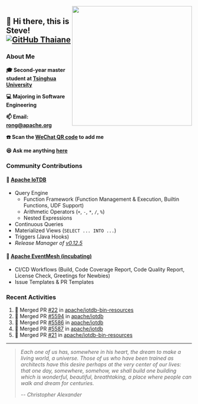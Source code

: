 <img align='right' src="https://camo.githubusercontent.com/fb070d9f71a64edbafed08519130d75e7e0a0a69665d50d94ad095157f702e59/68747470733a2f2f6d656469612e67697068792e636f6d2f6d656469612f6d47634e6a736657416a593541455a4e77362f67697068792e676966" width="325">

## 👋 Hi there, this is Steve! [![GitHub Thaiane](https://img.shields.io/github/followers/SteveYurongSu?label=follow&style=social)](https://github.com/SteveYurongSu)


<!-- [![Years Badge](https://badges.pufler.dev/years/SteveYurongSu)](https://badges.pufler.dev) -->
<!-- [![Repos Badge](https://badges.pufler.dev/repos/SteveYurongSu)](https://badges.pufler.dev) -->
<!-- [![Profile Visitors Badge](https://visitor-badge.glitch.me/badge?page_id=SteveYurongSu.SteveYurongSu)](https://github.com/SteveYurongSu) -->

### About Me

**🎓 Second-year master student at [Tsinghua University](https://www.tsinghua.edu.cn/)**

**💻 Majoring in Software Engineering**

**📫 Email: rong@apache.org**

**☎️ Scan the [WeChat QR code](https://github.com/SteveYurongSu/SteveYurongSu/issues/1) to add me**

**😆 Ask me anything <a href="https://github.com/SteveYurongSu/SteveYurongSu/issues">here</a>**

### Community Contributions

#### 🚀 [Apache IoTDB](https://github.com/apache/iotdb/pulls?q=is%3Apr+author%3ASteveYurongSu)

- Query Engine
  - Function Framework (Function Management & Execution, Builtin Functions, UDF Support)
  - Arithmetic Operators (`+`, `-`, `*`, `/`, `%`)
  - Nested Expressions
- Continuous Queries
- Materialized Views (`SELECT ... INTO ...`)
- Triggers (Java Hooks)
- *Release Manager of [v0.12.5](https://github.com/apache/iotdb/releases/tag/v0.12.5)*

#### 🚀 [Apache EventMesh (incubating)](https://github.com/apache/incubator-eventmesh/pulls?q=is%3Apr+author%3ASteveYurongSu)

- CI/CD Workflows (Build, Code Coverage Report, Code Quality Report, License Check, Greetings for Newbies)
- Issue Templates & PR Templates 

### Recent Activities
<!--START_SECTION:activity-->

1. 🎉 Merged PR [#22](https://github.com/apache/iotdb-bin-resources/pull/22) in [apache/iotdb-bin-resources](https://github.com/apache/iotdb-bin-resources)
2. 🎉 Merged PR [#5594](https://github.com/apache/iotdb/pull/5594) in [apache/iotdb](https://github.com/apache/iotdb)
3. 🎉 Merged PR [#5586](https://github.com/apache/iotdb/pull/5586) in [apache/iotdb](https://github.com/apache/iotdb)
4. 🎉 Merged PR [#5587](https://github.com/apache/iotdb/pull/5587) in [apache/iotdb](https://github.com/apache/iotdb)
5. 🎉 Merged PR [#21](https://github.com/apache/iotdb-bin-resources/pull/21) in [apache/iotdb-bin-resources](https://github.com/apache/iotdb-bin-resources)
<!--END_SECTION:activity-->

---

> *Each one of us has, somewhere in his heart, the dream to make a living world, a universe. Those of us who have been trained as architects have this desire perhaps at the very center of our lives: that one day, somewhere, somehow, we shall build one building which is wonderful, beautiful, breathtaking, a place where people can walk and dream for centuries.*
>
> *-- Christopher Alexander*
